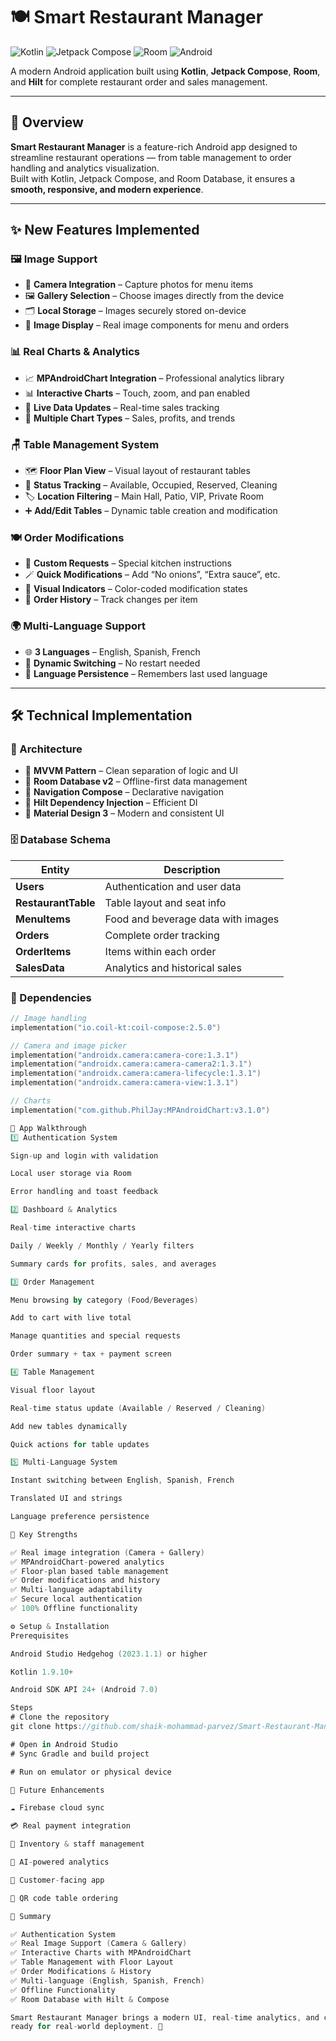# 🍽️ Smart Restaurant Manager

![Kotlin](https://img.shields.io/badge/Kotlin-1.9.10-blue?logo=kotlin)
![Jetpack Compose](https://img.shields.io/badge/Jetpack%20Compose-UI-orange)
![Room](https://img.shields.io/badge/Room-Database-yellow)
![Android](https://img.shields.io/badge/Android-12%2B-green?logo=android)

A modern Android application built using **Kotlin**, **Jetpack Compose**, **Room**, and **Hilt** for complete restaurant order and sales management.

---

## 🚀 Overview

**Smart Restaurant Manager** is a feature-rich Android app designed to streamline restaurant operations — from table management to order handling and analytics visualization.  
Built with Kotlin, Jetpack Compose, and Room Database, it ensures a **smooth, responsive, and modern experience**.

---

## ✨ New Features Implemented

### 🖼️ Image Support
- 📸 **Camera Integration** – Capture photos for menu items  
- 🖼️ **Gallery Selection** – Choose images directly from the device  
- 🗂️ **Local Storage** – Images securely stored on-device  
- 🧩 **Image Display** – Real image components for menu and orders  

### 📊 Real Charts & Analytics
- 📈 **MPAndroidChart Integration** – Professional analytics library  
- 📊 **Interactive Charts** – Touch, zoom, and pan enabled  
- 🔁 **Live Data Updates** – Real-time sales tracking  
- 📅 **Multiple Chart Types** – Sales, profits, and trends  

### 🪑 Table Management System
- 🗺️ **Floor Plan View** – Visual layout of restaurant tables  
- 🔄 **Status Tracking** – Available, Occupied, Reserved, Cleaning  
- 🏷️ **Location Filtering** – Main Hall, Patio, VIP, Private Room  
- ➕ **Add/Edit Tables** – Dynamic table creation and modification  

### 🍽️ Order Modifications
- 🧾 **Custom Requests** – Special kitchen instructions  
- 🪄 **Quick Modifications** – Add “No onions”, “Extra sauce”, etc.  
- 🎨 **Visual Indicators** – Color-coded modification states  
- 📜 **Order History** – Track changes per item  

### 🌍 Multi-Language Support
- 🌐 **3 Languages** – English, Spanish, French  
- 🔁 **Dynamic Switching** – No restart needed  
- 💾 **Language Persistence** – Remembers last used language  

---

## 🛠️ Technical Implementation

### 🧩 Architecture
- 🧠 **MVVM Pattern** – Clean separation of logic and UI  
- 🧱 **Room Database v2** – Offline-first data management  
- 🧭 **Navigation Compose** – Declarative navigation  
- 🧩 **Hilt Dependency Injection** – Efficient DI  
- 🎨 **Material Design 3** – Modern and consistent UI  

### 🗄️ Database Schema
| Entity | Description |
|--------|--------------|
| **Users** | Authentication and user data |
| **RestaurantTable** | Table layout and seat info |
| **MenuItems** | Food and beverage data with images |
| **Orders** | Complete order tracking |
| **OrderItems** | Items within each order |
| **SalesData** | Analytics and historical sales |

### 🧰 Dependencies
```kotlin
// Image handling
implementation("io.coil-kt:coil-compose:2.5.0")

// Camera and image picker
implementation("androidx.camera:camera-core:1.3.1")
implementation("androidx.camera:camera-camera2:1.3.1")
implementation("androidx.camera:camera-lifecycle:1.3.1")
implementation("androidx.camera:camera-view:1.3.1")

// Charts
implementation("com.github.PhilJay:MPAndroidChart:v3.1.0")

📱 App Walkthrough
1️⃣ Authentication System

Sign-up and login with validation

Local user storage via Room

Error handling and toast feedback

2️⃣ Dashboard & Analytics

Real-time interactive charts

Daily / Weekly / Monthly / Yearly filters

Summary cards for profits, sales, and averages

3️⃣ Order Management

Menu browsing by category (Food/Beverages)

Add to cart with live total

Manage quantities and special requests

Order summary + tax + payment screen

4️⃣ Table Management

Visual floor layout

Real-time status update (Available / Reserved / Cleaning)

Add new tables dynamically

Quick actions for table updates

5️⃣ Multi-Language System

Instant switching between English, Spanish, French

Translated UI and strings

Language preference persistence

🧠 Key Strengths

✅ Real image integration (Camera + Gallery)
✅ MPAndroidChart-powered analytics
✅ Floor-plan based table management
✅ Order modifications and history
✅ Multi-language adaptability
✅ Secure local authentication
✅ 100% Offline functionality

⚙️ Setup & Installation
Prerequisites

Android Studio Hedgehog (2023.1.1) or higher

Kotlin 1.9.10+

Android SDK API 24+ (Android 7.0)

Steps
# Clone the repository
git clone https://github.com/shaik-mohammad-parvez/Smart-Restaurant-Manager.git

# Open in Android Studio
# Sync Gradle and build project

# Run on emulator or physical device

🔮 Future Enhancements

☁️ Firebase cloud sync

💳 Real payment integration

🧾 Inventory & staff management

🤖 AI-powered analytics

📱 Customer-facing app

🔢 QR code table ordering

🏁 Summary

✅ Authentication System
✅ Real Image Support (Camera & Gallery)
✅ Interactive Charts with MPAndroidChart
✅ Table Management with Floor Layout
✅ Order Modifications & History
✅ Multi-language (English, Spanish, French)
✅ Offline Functionality
✅ Room Database with Hilt & Compose

Smart Restaurant Manager brings a modern UI, real-time analytics, and complete offline capabilities to restaurant management —
ready for real-world deployment. 🚀
